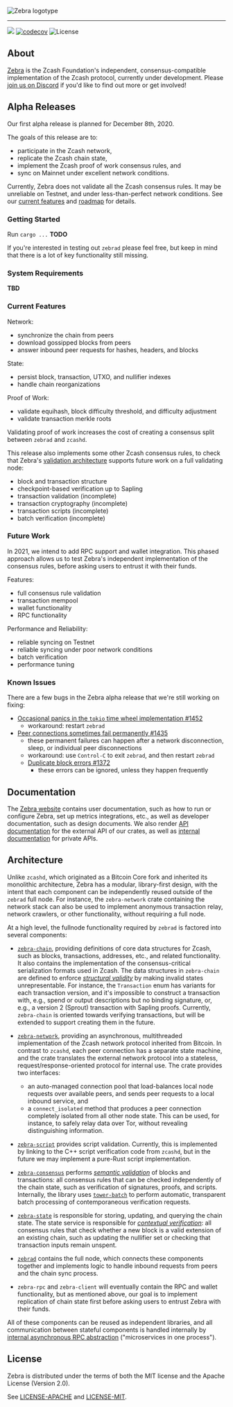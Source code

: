 ![Zebra logotype](https://www.zfnd.org/images/zebra-logotype.png)

---

[![](https://github.com/ZcashFoundation/zebra/workflows/CI/badge.svg?branch=main)](https://github.com/ZcashFoundation/zebra/actions?query=workflow%3ACI+branch%3Amain)
[![codecov](https://codecov.io/gh/ZcashFoundation/zebra/branch/main/graph/badge.svg)](https://codecov.io/gh/ZcashFoundation/zebra)
![License](https://img.shields.io/badge/license-MIT%2FApache--2.0-blue.svg)

## About

[Zebra](https://zebra.zfnd.org/) is the Zcash Foundation's independent,
consensus-compatible implementation of the Zcash protocol, currently under
development.  Please [join us on Discord](https://discord.gg/na6QZNd) if you'd
like to find out more or get involved!

## Alpha Releases

Our first alpha release is planned for December 8th, 2020.

The goals of this release are to:
- participate in the Zcash network,
- replicate the Zcash chain state,
- implement the Zcash proof of work consensus rules, and
- sync on Mainnet under excellent network conditions.

Currently, Zebra does not validate all the Zcash consensus rules. It may be
unreliable on Testnet, and under less-than-perfect network conditions. See
our [current features](#current-features) and [roadmap](#future-work) for
details.

### Getting Started

Run `cargo ...` **TODO**

If you're interested in testing out `zebrad` please feel free, but keep in mind
that there is a lot of key functionality still missing.

### System Requirements

**TBD**

### Current Features

Network:
- synchronize the chain from peers
- download gossipped blocks from peers
- answer inbound peer requests for hashes, headers, and blocks

State:
- persist block, transaction, UTXO, and nullifier indexes
- handle chain reorganizations

Proof of Work:
- validate equihash, block difficulty threshold, and difficulty adjustment
- validate transaction merkle roots

Validating proof of work increases the cost of creating a consensus split
between `zebrad` and `zcashd`.

This release also implements some other Zcash consensus rules, to check that
Zebra's [validation architecture](#architecture) supports future work on a
full validating node:
- block and transaction structure
- checkpoint-based verification up to Sapling
- transaction validation (incomplete)
- transaction cryptography (incomplete)
- transaction scripts (incomplete)
- batch verification (incomplete)

### Future Work

In 2021, we intend to add RPC support and wallet integration.  This phased
approach allows us to test Zebra's independent implementation of the consensus
rules, before asking users to entrust it with their funds.

Features:
- full consensus rule validation
- transaction mempool
- wallet functionality
- RPC functionality

Performance and Reliability:
- reliable syncing on Testnet
- reliable syncing under poor network conditions
- batch verification
- performance tuning

### Known Issues

There are a few bugs in the Zebra alpha release that we're still working on
fixing:
- [Occasional panics in the `tokio` time wheel implementation #1452](https://github.com/ZcashFoundation/zebra/issues/1452)
  - workaround: restart `zebrad`
- [Peer connections sometimes fail permanently #1435](https://github.com/ZcashFoundation/zebra/issues/1435)
  - these permanent failures can happen after a network disconnection, sleep, or individual peer disconnections
  - workaround: use `Control-C` to exit `zebrad`, and then restart `zebrad`
  - [Duplicate block errors #1372](https://github.com/ZcashFoundation/zebra/issues/1372)
    - these errors can be ignored, unless they happen frequently

## Documentation

The [Zebra website](https://zebra.zfnd.org/) contains user documentation, such
as how to run or configure Zebra, set up metrics integrations, etc., as well as
developer documentation, such as design documents.  We also render [API
documentation](https://doc.zebra.zfnd.org) for the external API of our crates,
as well as [internal documentation](https://doc-internal.zebra.zfnd.org) for
private APIs.

## Architecture

Unlike `zcashd`, which originated as a Bitcoin Core fork and inherited its
monolithic architecture, Zebra has a modular, library-first design, with the
intent that each component can be independently reused outside of the `zebrad`
full node.  For instance, the `zebra-network` crate containing the network stack
can also be used to implement anonymous transaction relay, network crawlers, or
other functionality, without requiring a full node.

At a high level, the fullnode functionality required by `zebrad` is factored
into several components:

- [`zebra-chain`](https://doc.zebra.zfnd.org/zebra_chain/index.html), providing
  definitions of core data structures for Zcash, such as blocks, transactions,
  addresses, etc., and related functionality.  It also contains the
  implementation of the consensus-critical serialization formats used in Zcash.
  The data structures in `zebra-chain` are defined to enforce
  [*structural validity*](https://zebra.zfnd.org/dev/rfcs/0002-parallel-verification.html#verification-stages)
  by making invalid states unrepresentable.  For instance, the
  `Transaction` enum has variants for each transaction version, and it's
  impossible to construct a transaction with, e.g., spend or output
  descriptions but no binding signature, or, e.g., a version 2 (Sprout)
  transaction with Sapling proofs.  Currently, `zebra-chain` is oriented
  towards verifying transactions, but will be extended to support creating them
  in the future.

- [`zebra-network`](https://doc.zebra.zfnd.org/zebra_network/index.html),
  providing an asynchronous, multithreaded implementation of the Zcash network
  protocol inherited from Bitcoin.  In contrast to `zcashd`, each peer
  connection has a separate state machine, and the crate translates the
  external network protocol into a stateless, request/response-oriented
  protocol for internal use.  The crate provides two interfaces:
  - an auto-managed connection pool that load-balances local node requests
    over available peers, and sends peer requests to a local inbound service,
    and
  - a `connect_isolated` method that produces a peer connection completely
    isolated from all other node state.  This can be used, for instance, to
    safely relay data over Tor, without revealing distinguishing information.

- [`zebra-script`](https://doc.zebra.zfnd.org/zebra_script/index.html) provides
  script validation.  Currently, this is implemented by linking to the C++
  script verification code from `zcashd`, but in the future we may implement a
  pure-Rust script implementation.

- [`zebra-consensus`](https://doc.zebra.zfnd.org/zebra_consensus/index.html)
  performs [*semantic validation*](https://zebra.zfnd.org/dev/rfcs/0002-parallel-verification.html#verification-stages)
  of blocks and transactions: all consensus
  rules that can be checked independently of the chain state, such as
  verification of signatures, proofs, and scripts.  Internally, the library
  uses [`tower-batch`](https://doc.zebra.zfnd.org/tower_batch/index.html) to
  perform automatic, transparent batch processing of contemporaneous
  verification requests.

- [`zebra-state`](https://doc.zebra.zfnd.org/zebra_state/index.html) is
  responsible for storing, updating, and querying the chain state.  The state
  service is responsible for [*contextual verification*](https://zebra.zfnd.org/dev/rfcs/0002-parallel-verification.html#verification-stages):
  all consensus rules
  that check whether a new block is a valid extension of an existing chain,
  such as updating the nullifier set or checking that transaction inputs remain
  unspent.

- [`zebrad`](https://doc.zebra.zfnd.org/zebrad/index.html) contains the full
  node, which connects these components together and implements logic to handle
  inbound requests from peers and the chain sync process.

- `zebra-rpc` and `zebra-client` will eventually contain the RPC and wallet
  functionality, but as mentioned above, our goal is to implement replication
  of chain state first before asking users to entrust Zebra with their funds.

All of these components can be reused as independent libraries, and all
communication between stateful components is handled internally by
[internal asynchronous RPC abstraction](https://docs.rs/tower/)
("microservices in one process").

## License

Zebra is distributed under the terms of both the MIT license
and the Apache License (Version 2.0).

See [LICENSE-APACHE](LICENSE-APACHE) and [LICENSE-MIT](LICENSE-MIT).
